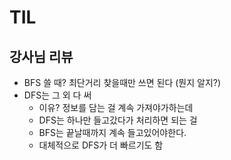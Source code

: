 # TIL
## 강사님 리뷰

- BFS 쓸 때? 최단거리 찾을때만 쓰면 된다 (뭔지 알지?)
- DFS는 그 외 다 써
  - 이유? 정보를 담는 걸 계속 가져야가하는데
  - DFS는 하나만 들고갔다가 처리하면 되는 걸
  - BFS는 끝날때까지 계속 들고있어야한다.
  - 대체적으로 DFS가 더 빠르기도 함
